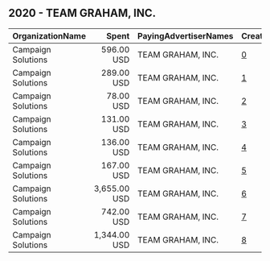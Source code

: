 ## 2020 - TEAM GRAHAM, INC. 
|OrganizationName|Spent|PayingAdvertiserNames|CreativeUrls|Impressions|Genders|AgeBrackets|CountryCodes|BillingAddresses|CandidateBallotInformation|
|:---|---:|:---|:---|---:|:---|:---|:---|:---|:---|
|Campaign Solutions|596.00 USD|TEAM GRAHAM, INC.|[0](https://www.snap.com/political-ads/asset/6d97eba1eba13a60d39494447dcd9ecb9c8872d8ca34670ee62294115c92fc42?mediaType=mp4)|36,683||20+|united states|US|Team Graham|
|Campaign Solutions|289.00 USD|TEAM GRAHAM, INC.|[1](https://www.snap.com/political-ads/asset/4df0698297ce7cfffa52cc6df7f086c8199349968c3372db67314ff9d0022d52?mediaType=mp4)|44,466||18+|united states|US|Team Graham|
|Campaign Solutions|78.00 USD|TEAM GRAHAM, INC.|[2](https://www.snap.com/political-ads/asset/32749e563582a1722e5cfa1c209e6424128d0a093810c6211a5cfd9b1383e0b3?mediaType=mp4)|4,998||20+|united states|US|Team Graham|
|Campaign Solutions|131.00 USD|TEAM GRAHAM, INC.|[3](https://www.snap.com/political-ads/asset/783e43e460cce6da92710932efe3f32d9f8155e0796334d85fe68587ebc2dadf?mediaType=mp4)|7,785||20+|united states|US|Team Graham|
|Campaign Solutions|136.00 USD|TEAM GRAHAM, INC.|[4](https://www.snap.com/political-ads/asset/32749e563582a1722e5cfa1c209e6424128d0a093810c6211a5cfd9b1383e0b3?mediaType=mp4)|11,364||20+|united states|US|Team Graham|
|Campaign Solutions|167.00 USD|TEAM GRAHAM, INC.|[5](https://www.snap.com/political-ads/asset/783e43e460cce6da92710932efe3f32d9f8155e0796334d85fe68587ebc2dadf?mediaType=mp4)|13,701||20+|united states|US|Team Graham|
|Campaign Solutions|3,655.00 USD|TEAM GRAHAM, INC.|[6](https://www.snap.com/political-ads/asset/4c396eba6badddc75f8e044100f1de075477fdd6274436bc46efc17ef23a2a96?mediaType=mp4)|143,974||25+|united states|US|Team Graham|
|Campaign Solutions|742.00 USD|TEAM GRAHAM, INC.|[7](https://www.snap.com/political-ads/asset/6d97eba1eba13a60d39494447dcd9ecb9c8872d8ca34670ee62294115c92fc42?mediaType=mp4)|68,553||20+|united states|US|Team Graham|
|Campaign Solutions|1,344.00 USD|TEAM GRAHAM, INC.|[8](https://www.snap.com/political-ads/asset/5869ac0a9a5894589c61c5bca38fcc27fa87e7c05611ba1fb0f87251b6d6586a?mediaType=mp4)|62,856||25+|united states|US|Team Graham|
